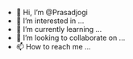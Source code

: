 - 👋 Hi, I’m @Prasadjogi
- 👀 I’m interested in ...
- 🌱 I’m currently learning ...
- 💞️ I’m looking to collaborate on ...
- 📫 How to reach me ...

<!---
Prasadjogi/Prasadjogi is a ✨ special ✨ repository because its `README.md` (this file) appears on your GitHub profile.
You can click the Preview link to take a look at your changes.
--->

